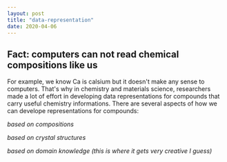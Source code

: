 ```yaml
---
layout: post
title: "data-representation"
date: 2020-04-06
---
```


## Fact: computers can not read chemical compositions like us

For example, we know Ca is calsium but it doesn't make any sense to computers. That's why in chemistry and materials science, researchers made a lot of effort in developing data representations for compounds that carry useful chemistry informations. There are several aspects of how we can develope representations for compounds:

*based on compositions*

*based on crystal structures*

*based on domain knowledge (this is where it gets very creative I guess)*

